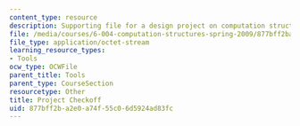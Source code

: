 ```yaml
---
content_type: resource
description: Supporting file for a design project on computation structures.
file: /media/courses/6-004-computation-structures-spring-2009/877bff2ba2e0a74f55c06d5924ad83fc_projcheckoff.bin
file_type: application/octet-stream
learning_resource_types:
- Tools
ocw_type: OCWFile
parent_title: Tools
parent_type: CourseSection
resourcetype: Other
title: Project Checkoff
uid: 877bff2b-a2e0-a74f-55c0-6d5924ad83fc
---
```

